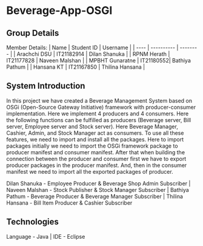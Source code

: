 # Beverage-App-OSGI

## Group Details
Member Details:
| Name | Student ID | Username |
| ---- | ---------- | -------- |
| Arachchi DSU | IT21182914 | Dilan Shanuka |
| RPNM Herath | IT21177828 | Naveen Malshan |
| MPBHT Gunaratne | IT21180552| Bathiya Pathum |
| Hansana KT | IT21167850 | Thilina Hansana | 

## System Introduction
In this project we have created a Beverage Management System based on OSGi (Open-Source Gateway Initiative) framework with producer-consumer implementation. Here we implement 4 producers and 4 consumers. Here the following functions can be fulfilled as producers (Beverage server, Bill server, Employee server and Stock server). Here Beverage Manager, Cashier, Admin, and Stock Manager act as consumers. To use all these features, we need to import and install all the packages. Here to import packages initially we need to import the OSGi framework package to producer manifest and consumer manifest. After that when building the connection between the producer and consumer first we have to export producer packages in the producer manifest. And, then in the consumer manifest we need to import all the exported packages of producer.

Dilan Shanuka - Employee Producer & Beverage Shop Admin Subscriber | Naveen Malshan - Stock Publisher & Stock Manager Subscriber | Bathiya Pathum - Beverage Producer & Beverage Manager Subscriber | Thilina Hansana - Bill Item Producer & Cashier Subscriber

## Technologies
Language - Java | IDE - Eclipse 
